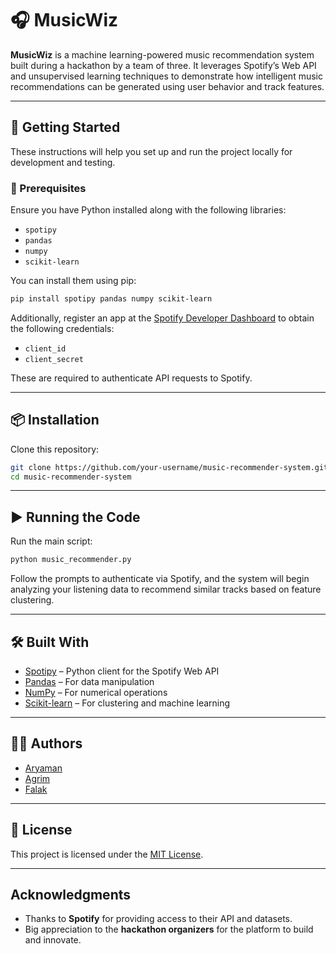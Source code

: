# 🎧 MusicWiz

**MusicWiz** is a machine learning-powered music recommendation system built during a hackathon by a team of three. It leverages Spotify’s Web API and unsupervised learning techniques to demonstrate how intelligent music recommendations can be generated using user behavior and track features.

---

## 🚀 Getting Started

These instructions will help you set up and run the project locally for development and testing.

### 🔧 Prerequisites

Ensure you have Python installed along with the following libraries:

- `spotipy`
- `pandas`
- `numpy`
- `scikit-learn`

You can install them using pip:

```bash
pip install spotipy pandas numpy scikit-learn
````

Additionally, register an app at the [Spotify Developer Dashboard](https://developer.spotify.com/dashboard/) to obtain the following credentials:

* `client_id`
* `client_secret`

These are required to authenticate API requests to Spotify.

---

## 📦 Installation

Clone this repository:

```bash
git clone https://github.com/your-username/music-recommender-system.git
cd music-recommender-system
```

---

## ▶️ Running the Code

Run the main script:

```bash
python music_recommender.py
```

Follow the prompts to authenticate via Spotify, and the system will begin analyzing your listening data to recommend similar tracks based on feature clustering.

---

## 🛠 Built With

* [Spotipy](https://spotipy.readthedocs.io/) – Python client for the Spotify Web API
* [Pandas](https://pandas.pydata.org/) – For data manipulation
* [NumPy](https://numpy.org/) – For numerical operations
* [Scikit-learn](https://scikit-learn.org/) – For clustering and machine learning

---

## 👨‍💻 Authors

* [Aryaman](https://github.com/araina25)
* [Agrim](https://github.com/aggi000)
* [Falak](https://github.com/fa1ak)

---

## 📜 License

This project is licensed under the [MIT License](LICENSE.md).

---

## Acknowledgments

* Thanks to **Spotify** for providing access to their API and datasets.
* Big appreciation to the **hackathon organizers** for the platform to build and innovate.

